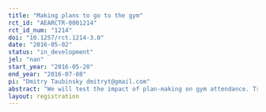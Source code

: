 ```yaml
---
title: "Making plans to go to the gym"
rct_id: "AEARCTR-0001214"
rct_id_num: "1214"
doi: "10.1257/rct.1214-3.0"
date: "2016-05-02"
status: "in_development"
jel: "nan"
start_year: "2016-05-20"
end_year: "2016-07-08"
pi: "Dmitry Taubinsky dmitryt@gmail.com"
abstract: "We will test the impact of plan-making on gym attendance. Treated participants will be asked to make a plan about the date and times during which they will attend the gym. These plans may be synced to their electronic calendars. We will examine the impact of this planning prompt on their subsequent behavior."
layout: registration
---
```


